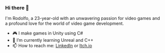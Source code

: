 ### Hi there 👋


  I'm Rodolfo, a 23-year-old with an unwavering passion for video games and a profound love for the world of video game development.


- 🎮 I make games in Unity using C#
- 🌱 I’m currently learning Unreal and C++
- 📫 How to reach me: [LinkedIn](https://www.linkedin.com/in/rodolfo-delgado-alonso/) or [Itch.io](https://razerzag.itch.io/)
